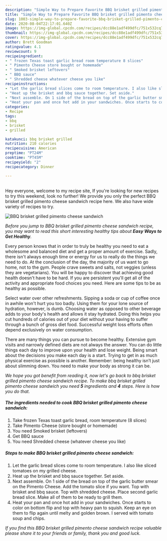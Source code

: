 ```yaml
---
description: "Simple Way to Prepare Favorite BBQ brisket grilled pimento cheese sandwich"
title: "Simple Way to Prepare Favorite BBQ brisket grilled pimento cheese sandwich"
slug: 1003-simple-way-to-prepare-favorite-bbq-brisket-grilled-pimento-cheese-sandwich
date: 2020-08-04T22:17:01.640Z
image: https://img-global.cpcdn.com/recipes/dcc88e1adf499dfc/751x532cq70/bbq-brisket-grilled-pimento-cheese-sandwich-recipe-main-photo.jpg
thumbnail: https://img-global.cpcdn.com/recipes/dcc88e1adf499dfc/751x532cq70/bbq-brisket-grilled-pimento-cheese-sandwich-recipe-main-photo.jpg
cover: https://img-global.cpcdn.com/recipes/dcc88e1adf499dfc/751x532cq70/bbq-brisket-grilled-pimento-cheese-sandwich-recipe-main-photo.jpg
author: Brett Goodman
ratingvalue: 4.1
reviewcount: 9
recipeingredient:
- " frozen Texas toast garlic bread room temperature 8 slices"
- " Pimento Cheese store bought or homemade"
- " Smoked brisket leftovers"
- " BBQ sauce"
- " Shredded cheese whatever cheese you like"
recipeinstructions:
- "Let the garlic bread slices come to room temperature. I also like sliced tomatoes on my grilled cheese."
- "Heat up the brisket and bbq sauce together. Set aside."
- "Next assemble. On 1 side of the bread on top of the garlic butter smear on the Pimento Cheese. Add the tomato slice if you want. Top with brisket and bbq sauce. Top with shredded cheese. Place second garlic bread slice. Make all of them to be ready to grill them."
- "Heat your pan and once hot add in your sandwiches. Once starts to color on bottom flip and top with heavy pan to squish. Keep an eye on them to flip again until melty and golden brown. I served with tomato soup and chips."
categories:
- Recipe
tags:
- bbq
- brisket
- grilled

katakunci: bbq brisket grilled 
nutrition: 210 calories
recipecuisine: American
preptime: "PT24M"
cooktime: "PT45M"
recipeyield: "2"
recipecategory: Dinner

---
```

<br>
Hey everyone, welcome to my recipe site, If you're looking for new recipes to try this weekend, look no further! We provide you only the perfect BBQ brisket grilled pimento cheese sandwich recipe here. We also have wide variety of recipes to try.
<br>


![BBQ brisket grilled pimento cheese sandwich](https://img-global.cpcdn.com/recipes/dcc88e1adf499dfc/751x532cq70/bbq-brisket-grilled-pimento-cheese-sandwich-recipe-main-photo.jpg)

<i>Before you jump to BBQ brisket grilled pimento cheese sandwich recipe, you may want to read this short interesting healthy tips about <strong>Easy Ways to Get Healthy</strong>.</i>

Every person knows that in order to truly be healthy you need to eat a wholesome and balanced diet and get a proper amount of exercise. Sadly, there isn't always enough time or energy for us to really do the things we need to do. At the conclusion of the day, the majority of us want to go home, not to the gym. People crave sweets and salts, not veggies (unless they are vegetarians). You will be happy to discover that achieving good health doesn't have to be hard. If you are persistent you'll get all of the activity and appropriate food choices you need. Here are some tips to be as healthy as possible.

Select water over other refreshments. Sipping a soda or cup of coffee once in awhile won't hurt you too badly. Using them for your lone source of hydration, however, is dumb. Choosing water as opposed to other beverage adds to your body's health and allows it stay hydrated. Doing this helps you cut hundreds of calories out of your diet without your having to suffer through a bunch of gross diet food. Successful weight loss efforts often depend exclusively on water consumption.

There are many things you can pursue to become healthy. Extensive gym visits and narrowly defined diets are not always the answer. You can do little things each day to improve upon your health and lose weight. Being smart about the decisions you make each day is a start. Trying to get in as much physical exercise as possible is another. Remember: being healthy isn’t just about slimming down. You need to make your body as strong it can be. 


<i>We hope you got benefit from reading it, now let's go back to bbq brisket grilled pimento cheese sandwich recipe. To make bbq brisket grilled pimento cheese sandwich you need <strong>5</strong> ingredients and <strong>4</strong> steps. Here is how you do that.
</i>

##### The ingredients needed to cook BBQ brisket grilled pimento cheese sandwich:

1. Take  frozen Texas toast garlic bread, room temperature (8 slices)
1. Take  Pimento Cheese (store bought or homemade)
1. You need  Smoked brisket (leftovers)
1. Get  BBQ sauce
1. You need  Shredded cheese (whatever cheese you like)


##### Steps to make BBQ brisket grilled pimento cheese sandwich:

1. Let the garlic bread slices come to room temperature. I also like sliced tomatoes on my grilled cheese.
1. Heat up the brisket and bbq sauce together. Set aside.
1. Next assemble. On 1 side of the bread on top of the garlic butter smear on the Pimento Cheese. Add the tomato slice if you want. Top with brisket and bbq sauce. Top with shredded cheese. Place second garlic bread slice. Make all of them to be ready to grill them.
1. Heat your pan and once hot add in your sandwiches. Once starts to color on bottom flip and top with heavy pan to squish. Keep an eye on them to flip again until melty and golden brown. I served with tomato soup and chips.


<i>If you find this BBQ brisket grilled pimento cheese sandwich recipe valuable please share it to your friends or family, thank you and good luck.</i>
